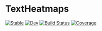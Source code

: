 # TextHeatmaps

[![Stable](https://img.shields.io/badge/docs-stable-blue.svg)](https://Julia-XAI.github.io/TextHeatmaps.jl/stable/)
[![Dev](https://img.shields.io/badge/docs-dev-blue.svg)](https://Julia-XAI.github.io/TextHeatmaps.jl/dev/)
[![Build Status](https://github.com/Julia-XAI/TextHeatmaps.jl/actions/workflows/CI.yml/badge.svg?branch=main)](https://github.com/Julia-XAI/TextHeatmaps.jl/actions/workflows/CI.yml?query=branch%3Amain)
[![Coverage](https://codecov.io/gh/Julia-XAI/TextHeatmaps.jl/branch/main/graph/badge.svg)](https://codecov.io/gh/Julia-XAI/TextHeatmaps.jl)
